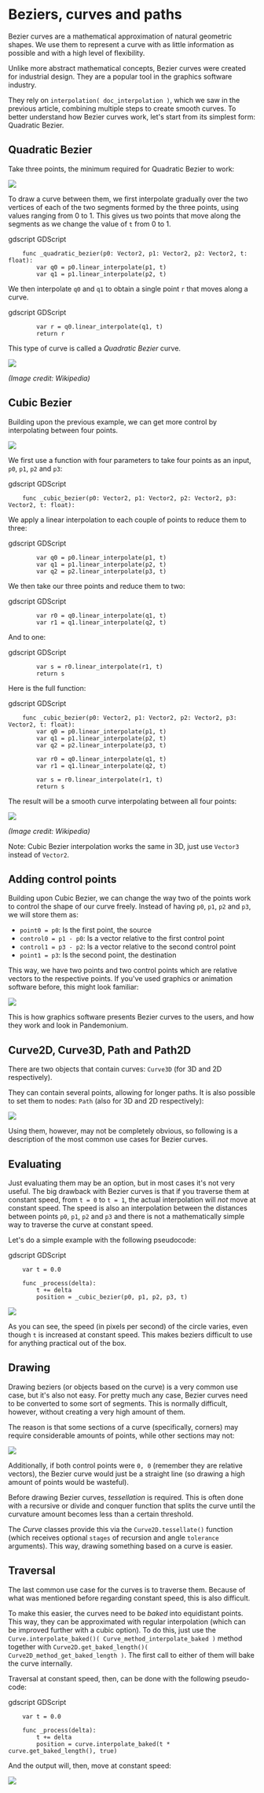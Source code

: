 
# Beziers, curves and paths

Bezier curves are a mathematical approximation of natural geometric shapes. We
use them to represent a curve with as little information as possible and with a
high level of flexibility.

Unlike more abstract mathematical concepts, Bezier curves were created for
industrial design. They are a popular tool in the graphics software industry.

They rely on `interpolation( doc_interpolation )`, which we saw in the
previous article, combining multiple steps to create smooth curves. To better
understand how Bezier curves work, let's start from its simplest form: Quadratic
Bezier.

## Quadratic Bezier

Take three points, the minimum required for Quadratic Bezier to work:

![](img/bezier_quadratic_points.png)

To draw a curve between them, we first interpolate gradually over the two
vertices of each of the two segments formed by the three points, using values
ranging from 0 to 1. This gives us two points that move along the segments as we
change the value of `t` from 0 to 1.

gdscript GDScript

```
    func _quadratic_bezier(p0: Vector2, p1: Vector2, p2: Vector2, t: float):
        var q0 = p0.linear_interpolate(p1, t)
        var q1 = p1.linear_interpolate(p2, t)
```

We then interpolate `q0` and `q1` to obtain a single point `r` that moves
along a curve.

gdscript GDScript

```
        var r = q0.linear_interpolate(q1, t)
        return r
```

This type of curve is called a *Quadratic Bezier* curve.

![](img/bezier_quadratic_points2.gif)

*(Image credit: Wikipedia)*

## Cubic Bezier

Building upon the previous example, we can get more control by interpolating
between four points.

![](img/bezier_cubic_points.png)

We first use a function with four parameters to take four points as an input,
`p0`, `p1`, `p2` and `p3`:

gdscript GDScript

```
    func _cubic_bezier(p0: Vector2, p1: Vector2, p2: Vector2, p3: Vector2, t: float):
```

We apply a linear interpolation to each couple of points to reduce them to
three:

gdscript GDScript

```
        var q0 = p0.linear_interpolate(p1, t)
        var q1 = p1.linear_interpolate(p2, t)
        var q2 = p2.linear_interpolate(p3, t)
```

We then take our three points and reduce them to two:

gdscript GDScript

```
        var r0 = q0.linear_interpolate(q1, t)
        var r1 = q1.linear_interpolate(q2, t)
```

And to one:

gdscript GDScript

```
        var s = r0.linear_interpolate(r1, t)
        return s
```

Here is the full function:

gdscript GDScript

```
    func _cubic_bezier(p0: Vector2, p1: Vector2, p2: Vector2, p3: Vector2, t: float):
        var q0 = p0.linear_interpolate(p1, t)
        var q1 = p1.linear_interpolate(p2, t)
        var q2 = p2.linear_interpolate(p3, t)

        var r0 = q0.linear_interpolate(q1, t)
        var r1 = q1.linear_interpolate(q2, t)

        var s = r0.linear_interpolate(r1, t)
        return s
```

The result will be a smooth curve interpolating between all four points:

![](img/bezier_cubic_points.gif)

*(Image credit: Wikipedia)*

Note:
 Cubic Bezier interpolation works the same in 3D, just use `Vector3`
          instead of `Vector2`.

## Adding control points

Building upon Cubic Bezier, we can change the way two of the points work to
control the shape of our curve freely. Instead of having `p0`, `p1`, `p2`
and `p3`, we will store them as:

* `point0 = p0`: Is the first point, the source
* `control0 = p1 - p0`: Is a vector relative to the first control point
* `control1 = p3 - p2`: Is a vector relative to the second control point
* `point1 = p3`: Is the second point, the destination

This way, we have two points and two control points which are relative vectors
to the respective points. If you've used graphics or animation software before,
this might look familiar:

![](img/bezier_cubic_handles.png)

This is how graphics software presents Bezier curves to the users, and how they
work and look in Pandemonium.

## Curve2D, Curve3D, Path and Path2D

There are two objects that contain curves: `Curve3D` (for 3D and 2D respectively).

They can contain several points, allowing for longer paths. It is also possible to set them to nodes: `Path` (also for 3D and 2D respectively):

![](img/bezier_path_2d.png)

Using them, however, may not be completely obvious, so following is a description of the most common use cases for Bezier curves.

## Evaluating

Just evaluating them may be an option, but in most cases it's not very useful. The big drawback with Bezier curves is that if you traverse them at constant speed, from `t = 0` to `t = 1`, the actual interpolation will *not* move at constant speed. The speed is also an interpolation between the distances between points `p0`, `p1`, `p2` and `p3` and there is not a mathematically simple way to traverse the curve at constant speed.

Let's do a simple example with the following pseudocode:

gdscript GDScript

```
    var t = 0.0

    func _process(delta):
        t += delta
        position = _cubic_bezier(p0, p1, p2, p3, t)
```

![](img/bezier_interpolation_speed.gif)

As you can see, the speed (in pixels per second) of the circle varies, even though `t` is increased at constant speed. This makes beziers difficult to use for anything practical out of the box.

## Drawing

Drawing beziers (or objects based on the curve) is a very common use case, but it's also not easy. For pretty much any case, Bezier curves need to be converted to some sort of segments. This is normally difficult, however, without creating a very high amount of them.

The reason is that some sections of a curve (specifically, corners) may require considerable amounts of points, while other sections may not:

![](img/bezier_point_amount.png)

Additionally, if both control points were `0, 0` (remember they are relative vectors), the Bezier curve would just be a straight line (so drawing a high amount of points would be wasteful).

Before drawing Bezier curves, *tessellation* is required. This is often done with a recursive or divide and conquer function that splits the curve until the curvature amount becomes less than a certain threshold.

The *Curve* classes provide this via the
`Curve2D.tessellate()` function (which receives optional `stages` of recursion and angle `tolerance` arguments). This way, drawing something based on a curve is easier.

## Traversal

The last common use case for the curves is to traverse them. Because of what was mentioned before regarding constant speed, this is also difficult.

To make this easier, the curves need to be *baked* into equidistant points. This way, they can be approximated with regular interpolation (which can be improved further with a cubic option). To do this, just use the `Curve.interpolate_baked()( Curve_method_interpolate_baked )` method together with
`Curve2D.get_baked_length()( Curve2D_method_get_baked_length )`. The first call to either of them will bake the curve internally.

Traversal at constant speed, then, can be done with the following pseudo-code:

gdscript GDScript

```
    var t = 0.0

    func _process(delta):
        t += delta
        position = curve.interpolate_baked(t * curve.get_baked_length(), true)
```

And the output will, then, move at constant speed:

![](img/bezier_interpolation_baked.gif)
